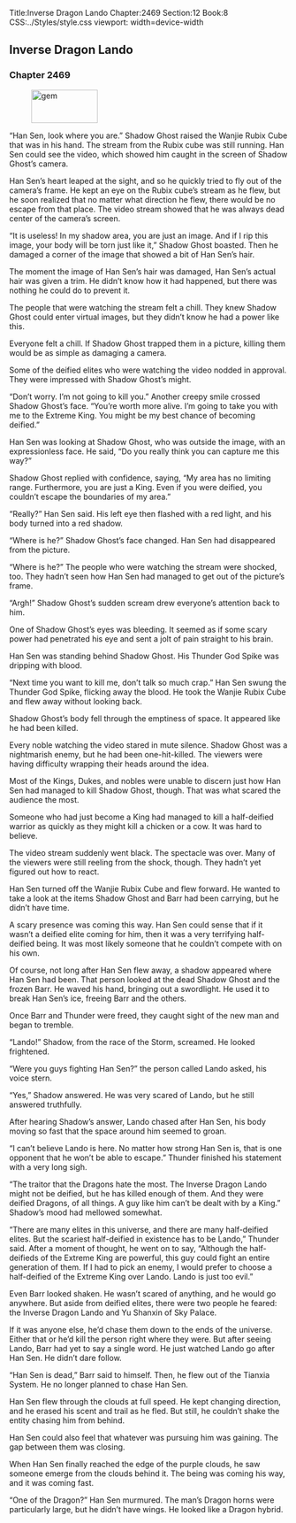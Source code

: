 Title:Inverse Dragon Lando 
Chapter:2469 
Section:12 
Book:8 
CSS:../Styles/style.css 
viewport: width=device-width
  
## Inverse Dragon Lando
### Chapter 2469
  
<figure>
	<img src="../Images/gem.gif" alt="gem" id="gem" width="120" height="60" />
</figure>
  

  
“Han Sen, look where you are.” Shadow Ghost raised the Wanjie Rubix Cube that was in his hand. The stream from the Rubix cube was still running. Han Sen could see the video, which showed him caught in the screen of Shadow Ghost’s camera.

Han Sen’s heart leaped at the sight, and so he quickly tried to fly out of the camera’s frame. He kept an eye on the Rubix cube’s stream as he flew, but he soon realized that no matter what direction he flew, there would be no escape from that place. The video stream showed that he was always dead center of the camera’s screen.

“It is useless! In my shadow area, you are just an image. And if I rip this image, your body will be torn just like it,” Shadow Ghost boasted. Then he damaged a corner of the image that showed a bit of Han Sen’s hair.

The moment the image of Han Sen’s hair was damaged, Han Sen’s actual hair was given a trim. He didn’t know how it had happened, but there was nothing he could do to prevent it.

The people that were watching the stream felt a chill. They knew Shadow Ghost could enter virtual images, but they didn’t know he had a power like this.

Everyone felt a chill. If Shadow Ghost trapped them in a picture, killing them would be as simple as damaging a camera.

Some of the deified elites who were watching the video nodded in approval. They were impressed with Shadow Ghost’s might.

“Don’t worry. I’m not going to kill you.” Another creepy smile crossed Shadow Ghost’s face. “You’re worth more alive. I’m going to take you with me to the Extreme King. You might be my best chance of becoming deified.”

Han Sen was looking at Shadow Ghost, who was outside the image, with an expressionless face. He said, “Do you really think you can capture me this way?”

Shadow Ghost replied with confidence, saying, “My area has no limiting range. Furthermore, you are just a King. Even if you were deified, you couldn’t escape the boundaries of my area.”

“Really?” Han Sen said. His left eye then flashed with a red light, and his body turned into a red shadow.

“Where is he?” Shadow Ghost’s face changed. Han Sen had disappeared from the picture.

“Where is he?” The people who were watching the stream were shocked, too. They hadn’t seen how Han Sen had managed to get out of the picture’s frame.

“Argh!” Shadow Ghost’s sudden scream drew everyone’s attention back to him.

One of Shadow Ghost’s eyes was bleeding. It seemed as if some scary power had penetrated his eye and sent a jolt of pain straight to his brain.

Han Sen was standing behind Shadow Ghost. His Thunder God Spike was dripping with blood.

“Next time you want to kill me, don’t talk so much crap.” Han Sen swung the Thunder God Spike, flicking away the blood. He took the Wanjie Rubix Cube and flew away without looking back.

Shadow Ghost’s body fell through the emptiness of space. It appeared like he had been killed.

Every noble watching the video stared in mute silence. Shadow Ghost was a nightmarish enemy, but he had been one-hit-killed. The viewers were having difficulty wrapping their heads around the idea.

Most of the Kings, Dukes, and nobles were unable to discern just how Han Sen had managed to kill Shadow Ghost, though. That was what scared the audience the most.

Someone who had just become a King had managed to kill a half-deified warrior as quickly as they might kill a chicken or a cow. It was hard to believe.

The video stream suddenly went black. The spectacle was over. Many of the viewers were still reeling from the shock, though. They hadn’t yet figured out how to react.

Han Sen turned off the Wanjie Rubix Cube and flew forward. He wanted to take a look at the items Shadow Ghost and Barr had been carrying, but he didn’t have time.

A scary presence was coming this way. Han Sen could sense that if it wasn’t a deified elite coming for him, then it was a very terrifying half-deified being. It was most likely someone that he couldn’t compete with on his own.

Of course, not long after Han Sen flew away, a shadow appeared where Han Sen had been. That person looked at the dead Shadow Ghost and the frozen Barr. He waved his hand, bringing out a swordlight. He used it to break Han Sen’s ice, freeing Barr and the others.

Once Barr and Thunder were freed, they caught sight of the new man and began to tremble.

“Lando!” Shadow, from the race of the Storm, screamed. He looked frightened.

“Were you guys fighting Han Sen?” the person called Lando asked, his voice stern.

“Yes,” Shadow answered. He was very scared of Lando, but he still answered truthfully.

After hearing Shadow’s answer, Lando chased after Han Sen, his body moving so fast that the space around him seemed to groan.

“I can’t believe Lando is here. No matter how strong Han Sen is, that is one opponent that he won’t be able to escape.” Thunder finished his statement with a very long sigh.

“The traitor that the Dragons hate the most. The Inverse Dragon Lando might not be deified, but he has killed enough of them. And they were deified Dragons, of all things. A guy like him can’t be dealt with by a King.” Shadow’s mood had mellowed somewhat.

“There are many elites in this universe, and there are many half-deified elites. But the scariest half-deified in existence has to be Lando,” Thunder said. After a moment of thought, he went on to say, “Although the half-deifieds of the Extreme King are powerful, this guy could fight an entire generation of them. If I had to pick an enemy, I would prefer to choose a half-deified of the Extreme King over Lando. Lando is just too evil.”

Even Barr looked shaken. He wasn’t scared of anything, and he would go anywhere. But aside from deified elites, there were two people he feared: the Inverse Dragon Lando and Yu Shanxin of Sky Palace.

If it was anyone else, he’d chase them down to the ends of the universe. Either that or he’d kill the person right where they were. But after seeing Lando, Barr had yet to say a single word. He just watched Lando go after Han Sen. He didn’t dare follow.

“Han Sen is dead,” Barr said to himself. Then, he flew out of the Tianxia System. He no longer planned to chase Han Sen.

Han Sen flew through the clouds at full speed. He kept changing direction, and he erased his scent and trail as he fled. But still, he couldn’t shake the entity chasing him from behind.

Han Sen could also feel that whatever was pursuing him was gaining. The gap between them was closing.

When Han Sen finally reached the edge of the purple clouds, he saw someone emerge from the clouds behind it. The being was coming his way, and it was coming fast.

“One of the Dragon?” Han Sen murmured. The man’s Dragon horns were particularly large, but he didn’t have wings. He looked like a Dragon hybrid.